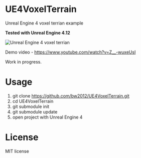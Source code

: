 # UE4VoxelTerrain
Unreal Engine 4 voxel terrian example

**Tested with Unreal Engine 4.12**

![Unreal Engine 4 voxel terrian](http://media.indiedb.com/images/games/1/51/50197/ezgif.com-video-to-gif_2.gif)

Demo video - https://www.youtube.com/watch?v=Z__-wuxeUsI

Work in progress.

# Usage
1. git clone https://github.com/bw2012/UE4VoxelTerrain.git
2. cd UE4VoxelTerrain
3. git submodule init
4. git submodule update
5. open project with Unreal Engine 4

# License
MIT license
